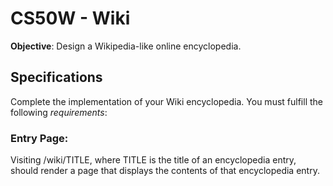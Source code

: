 # CS50W - Wiki

**Objective**: Design a Wikipedia-like online encyclopedia.

## Specifications

Complete the implementation of your Wiki encyclopedia. You must fulfill the following *requirements*:

### **Entry Page**: 

Visiting /wiki/TITLE, where TITLE is the title of an encyclopedia entry, should render a page that displays the contents of that encyclopedia entry.

